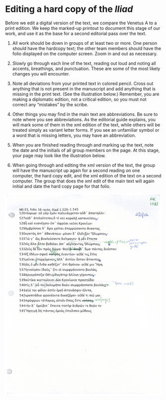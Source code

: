 # Editing a hard copy of the *Iliad* #

Before we edit a digital version of the text, we compare the Venetus A to a print edition.  We keep the marked-up printout  to document this stage of our work, and use it as the base for a second editorial pass over the text.


1. All work should be down in groups of at least two or more. One person should have the hardcopy text; the other team members should have the folio displayed on the computer screen. Zoom in and out as necessary.

2. Slowly go through each line of the text, reading out loud and noting all accents, breathings, and punctuation. These are some of the most likely changes you will encounter.

3. Note all deviations from your printed text in colored pencil. Cross out anything that is not present in the manuscript and add anything that is missing in the print text. (See the illustration below.) Remember, you are making a diplomatic edition, not a critical edition, so you must not correct any “mistakes” by the scribe.

4. Other things you may find in the main text are abbreviations. Be sure to note where you see abbreviations. As the editorial guide explains,  you will mark some of them in the xml edition of the text, while others will be treated simply as variant letter forms. If you see an unfamiliar symbol or a word that is missing letters, you may have an abbreviation. 

5. When you are finished reading through and marking up the text, note the date and the initials of all group members on the page.  At this stage, your page may look like the illustration below.

6. When going through and editing the xml version of the text, the group will have the manuscript up again for a second reading on one computer, the hard copy edit, and the xml edition of the text on a second computer. The group that does the xml edit of the main text will again initial and date the hard copy page for that folio.


![Sample marked up hard copy](coloredpencils.png)





